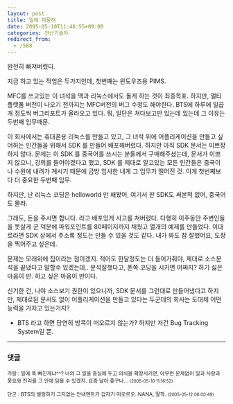 ```yaml
---
layout: post
title: 일에 파묻혀
date: 2005-05-10T11:48:55+09:00
categories: 전산기술자
redirect_from:
  - /588
---
```


완전히 빠져버렸다.

지금 하고 있는 작업은 두가지인데, 첫번째는 윈도우즈용 PIMS.

MFC를 쓰고있는 이 녀석을 맥과 리눅스에서도 돌게 하는 것이 최종목표. 하지만, 멀티플랫폼 버전이 나오기 전까지는 MFC버전의 버그 수정도 해야한다. BTS에 하루에 일곱개 정도씩 버그리포트가 올라오고 있다. 뭐, 일단은 쳐다보고만 있는데 있는데 그 이유는 두번째 임무때문.

이 회사에서는 휴대폰용 리눅스를 만들고 있고, 그 녀석 위에 어플리케이션을 만들고 싶어하는 인간들을 위해서 SDK 를 만들어 배포해버렸다. 하지만 아직 SDK 문서는 이쁘장하지 않다. 문제는 이 SDK 를 중국어를 쓰시는 분들께서 구매해주셨는데, 문서가 이쁘지 않으니, 강의를 들어야겠다고 했고, SDK 를 제대로 알고있는 모든 인간들은 중국이나 수원에 내려가 계시기 때문에 금방 입사한 내게 그 임무가 떨어진 것. 이게 첫번째보다 더 중요한 두번째 임무.

하지만, 난 리눅스 코딩은 helloworld 만 해봤어, 여기서 판 SDK도 써본적 없어, 중국어도 몰라.

그래도, 돈을 주시면 합니다. 라고 배포있게 사고를 쳐버렸다. 다행히 이주동안 주변인들을 못살게 군 덕분에 파워포인트를 80페이지까지 채웠고 열개의 예제를 만들었다. 이대로라면 SDK 상에서 주소록 정도는 만들 수 있을 것도 같다. 내가 봐도 참 잘했어요, 도장을 찍어주고 싶은데.

문제는 모래위에 집이라는 점이겠지. 적어도 한달정도는 더 들어가줘야, 제대로 소스분석을 끝냈다고 말할수 있겠는데.. 분석잘했다고, 폰쪽 코딩을 시키면 어쩌지? 하기 싫은 마음이 반. 하고 싶은 마음이 반이다.

신기한 건, 나야 소스보기 권한이 있으니까, SDK 문서를 그런대로 만들어냈다고 하지만, 제대로된 문서도 없이 어플리케이션을 만들고 있다는 두군데의 회사는 도대체 어떤 능력을 가지고 있는거지?

* BTS 라고 하면 당연히 방콕이 떠오르지 않는가? 하지만 저건 Bug Tracking System일 뿐.

* * *

### 댓글



<!--- cmt:1005 --->
<!--- mail: --->
<!--- parent:0 --->

<small class=comment>가람 : 일에 푹 빠진게냐^^? 너의 그 일을 중심에 두고 의식을 확장시키면, 아무런 문제없이 일과 사랑과 풍요와 진리를 그 안에 담을 수 있겠지. 요즘 날이 좋구나... <small>(2005-05-10 11:16:52)</small></small>


<!--- cmt:1006 --->
<!--- mail: --->
<!--- parent:0 --->

<small class=comment>단군 : BTS의 썰렁하기 그지없는 안내멘트가 갑자기 떠오르오.  NANA, 딸깍. <small>(2005-05-12 06:00:49)</small></small>


